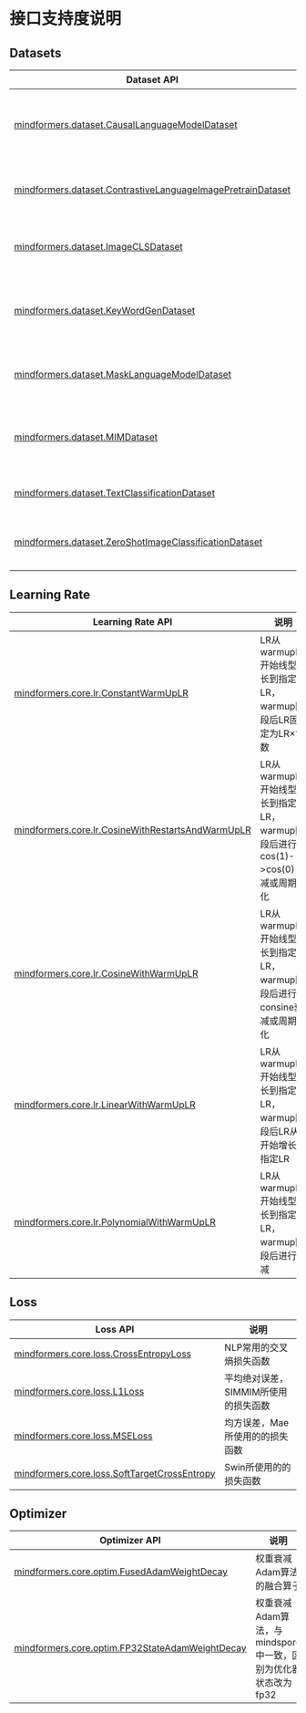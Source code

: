 # 接口支持度说明

## Datasets

| Dataset API                                                                                                                | 说明                                                          |
| -------------------------------------------------------------------------------------------------------------------------- | ------------------------------------------------------------- |
| [mindformers.dataset.CausalLanguageModelDataset](mindformers.dataset.CausalLanguageModelDataset)                           | GPT类模型文本数据集，支持MindRecord，TFRecord，自定义数据集等 |
| [mindformers.dataset.ContrastiveLanguageImagePretrainDataset](mindformers.dataset.ContrastiveLanguageImagePretrainDataset) | CLIP类模型预训练图文对数据集，如Flickr8k等                    |
| [mindformers.dataset.ImageCLSDataset](mindformers.dataset.ImageCLSDataset)                                                 | 图片分类数据集，如ImageNet2012等                              |
| [mindformers.dataset.KeyWordGenDataset](mindformers.dataset.KeyWordGenDataset)                                             | GLM模型文本数据集，支持MindRecord，自定义数据集等，如ADGen    |
| [mindformers.dataset.MaskLanguageModelDataset](mindformers.dataset.MaskLanguageModelDataset)                               | Bert类模型文本数据集，仅支持MindRecord，TFRecord              |
| [mindformers.dataset.MIMDataset](mindformers.dataset.MIMDataset)                                                           | Mae等图片数据集，支持MindRecord，ImageNet2012等               |
| [mindformers.dataset.TextClassificationDataset](mindformers.dataset.TextClassificationDataset)                             | 文本分类数据集，仅支持TFRecord                                |
| [mindformers.dataset.ZeroShotImageClassificationDataset](mindformers.dataset.ZeroShotImageClassificationDataset)           | 零样本分类图片数据集，支持自定义数据集，如Cifar100            |

## Learning Rate

| Learning Rate API                                                                                      | 说明                                                                            |
| ------------------------------------------------------------------------------------------------------ | ------------------------------------------------------------------------------- |
| [mindformers.core.lr.ConstantWarmUpLR](mindformers.core.lr.ConstantWarmUpLR)                           | LR从warmupLR开始线型增长到指定LR，warmup阶段后LR固定为LR×常数                   |
| [mindformers.core.lr.CosineWithRestartsAndWarmUpLR](mindformers.core.lr.CosineWithRestartsAndWarmUpLR) | LR从warmupLR开始线型增长到指定LR，warmup阶段后进行cos(1)->cos(0) 衰减或周期变化 |
| [mindformers.core.lr.CosineWithWarmUpLR](mindformers.core.lr.CosineWithWarmUpLR)                       | LR从warmupLR开始线型增长到指定LR，warmup阶段后进行consine衰减或周期变化         |
| [mindformers.core.lr.LinearWithWarmUpLR](mindformers.core.lr.LinearWithWarmUpLR)                       | LR从warmupLR开始线型增长到指定LR，warmup阶段后LR从0开始增长到指定LR             |
| [mindformers.core.lr.PolynomialWithWarmUpLR](mindformers.core.lr.PolynomialWithWarmUpLR)               | LR从warmupLR开始线型增长到指定LR，warmup阶段后进行衰减                          |

## Loss

| Loss API                                                                                     | 说明                                 |
| -------------------------------------------------------------------------------------------- | ------------------------------------ |
| [mindformers.core.loss.CrossEntropyLoss](mindformers.core.loss.CrossEntropyLoss)             | NLP常用的交叉熵损失函数              |
| [mindformers.core.loss.L1Loss](mindformers.core.loss.L1Loss)                                 | 平均绝对误差，SIMMIM所使用的损失函数 |
| [mindformers.core.loss.MSELoss](mindformers.core.loss.MSELoss)                               | 均方误差，Mae所使用的的损失函数      |
| [mindformers.core.loss.SoftTargetCrossEntropy](mindformers.core.loss.SoftTargetCrossEntropy) | Swin所使用的的损失函数               |

## Optimizer

| Optimizer API                                                                                      | 说明                                                          |
| -------------------------------------------------------------------------------------------------- | ------------------------------------------------------------- |
| [mindformers.core.optim.FusedAdamWeightDecay](mindformers.core.optim.FusedAdamWeightDecay)         | 权重衰减Adam算法的融合算子                                    |
| [mindformers.core.optim.FP32StateAdamWeightDecay](mindformers.core.optim.FP32StateAdamWeightDecay) | 权重衰减Adam算法，与mindspore中一致，区别为优化器状态改为fp32 |
